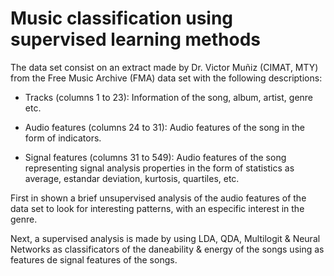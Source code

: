 # Music classification using supervised learning methods

The data set consist on an extract  made by Dr. Victor Muñiz (CIMAT, MTY) from the Free Music Archive (FMA) data set with the following descriptions:

- Tracks (columns 1 to 23): Information of the song, album, artist, genre etc.

- Audio features (columns 24 to 31): Audio features of the song in the form of indicators. 

- Signal features (columns 31 to 549): Audio features of the song representing signal analysis properties in the form of statistics as average, estandar deviation, kurtosis, quartiles, etc.

First in shown a brief unsupervised analysis of the audio features of the data set to look for interesting patterns, with an especific interest in the genre.

Next, a supervised analysis is made by using LDA, QDA, Multilogit & Neural Networks as classificators of the daneability & energy of the songs using as features de signal features of the songs. 
